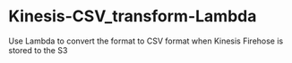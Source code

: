 # Kinesis-CSV_transform-Lambda
Use Lambda to convert the format to CSV format when Kinesis Firehose is stored to the S3 
